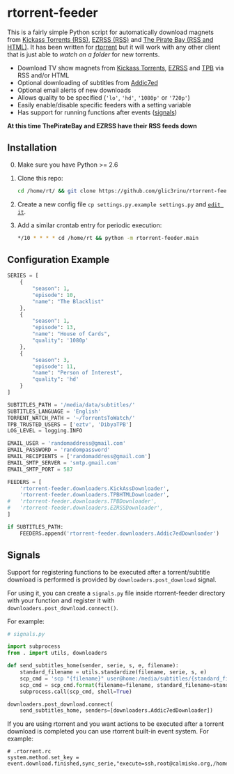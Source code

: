 rtorrent-feeder
===============

This is a fairly simple Python script for automatically download magnets from [Kickass Torrents (RSS)](https://kickass.so/), [EZRSS (RSS)](http://ezrss.it/) and [The Pirate Bay (RSS and HTML)](http://thepiratebay.se). It has been written for [rtorrent](http://libtorrent.rakshasa.no/) but it will work with any other client that is just able to _watch on a folder_ for new torrents.
 * Download TV show magnets from [Kickass Torrents](https://kickass.so/), [EZRSS](http://ezrss.it/) and [TPB](http://thepiratebay.se) via RSS and/or HTML
 * Optional downloading of subtitles from [Addic7ed](http://www.addic7ed.com/)
 * Optional email alerts of new downloads
 * Allows quality to be specified (`'lo'`, `'hd'`, `'1080p'` or `'720p'`)
 * Easily enable/disable specific feeders with a setting variable
 * Has support for running functions after events ([signals](#signals))


**At this time ThePirateBay and EZRSS have their RSS feeds down**

Installation
------------
0. Make sure you have Python >= 2.6
1. Clone this repo:
    ```bash
    cd /home/rt/ && git clone https://github.com/glic3rinu/rtorrent-feeder.git
    ```

2. Create a new config file `cp settings.py.example settings.py` and [`edit it`](#configuration-example).
3. Add a similar crontab entry for periodic execution:

    ```bash
    */10 * * * * cd /home/rt && python -m rtorrent-feeder.main
    ```



Configuration Example
---------------------
```python
SERIES = [
    {
        "season": 1, 
        "episode": 10, 
        "name": "The Blacklist"
    }, 
    {
        "season": 1, 
        "episode": 13, 
        "name": "House of Cards", 
        "quality": '1080p'
    }, 
    {
        "season": 3, 
        "episode": 11, 
        "name": "Person of Interest", 
        "quality": 'hd'
    }
]

SUBTITLES_PATH = '/media/data/subtitles/'
SUBTITLES_LANGUAGE = 'English'
TORRENT_WATCH_PATH = '~/TorrentsToWatch/'
TPB_TRUSTED_USERS = ['eztv', 'DibyaTPB']
LOG_LEVEL = logging.INFO

EMAIL_USER = 'randomaddress@gmail.com'
EMAIL_PASSWORD = 'randompassword'
EMAIL_RECIPIENTS = ['randomaddress@gmail.com']
EMAIL_SMTP_SERVER = 'smtp.gmail.com'
EMAIL_SMTP_PORT = 587

FEEDERS = [
    'rtorrent-feeder.downloaders.KickAssDownloader',
    'rtorrent-feeder.downloaders.TPBHTMLDownloader',
#   'rtorrent-feeder.downloaders.TPBDownloader',
#   'rtorrent-feeder.downloaders.EZRSSDownloader',
]

if SUBTITLES_PATH:
    FEEDERS.append('rtorrent-feeder.downloaders.Addic7edDownloader')
```


Signals
-------
Support for registering functions to be executed after a torrent/subtitle download is performed is provided by `downloaders.post_download` signal.

For using it, you can create a `signals.py` file inside rtorrent-feeder directory with your function and register it with `downloaders.post_download.connect()`.

For example:

```python
# signals.py

import subprocess
from . import utils, downloaders

def send_subtitles_home(sender, serie, s, e, filename):
    standard_filename = utils.standardize(filename, serie, s, e)
    scp_cmd = 'scp "{filename}" user@home:/media/subtitles/{standard_filename}'
    scp_cmd = scp_cmd.format(filename=filename, standard_filename=standard_filename)
    subprocess.call(scp_cmd, shell=True)

downloaders.post_download.connect(
    send_subtitles_home, senders=[downloaders.Addic7edDownloader])
```

If you are using rtorrent and you want actions to be executed after a torrent download is completed you can use rtorrent built-in event system. For example:

```
# .rtorrent.rc
system.method.set_key = event.download.finished,sync_serie,"execute=ssh,root@calmisko.org,/home/rt/sync,$d.get_base_path="
```
